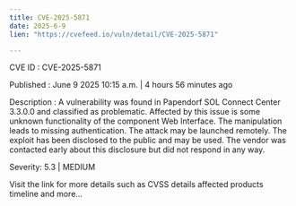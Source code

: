 ```yaml
---
title: CVE-2025-5871
date: 2025-6-9
lien: "https://cvefeed.io/vuln/detail/CVE-2025-5871"

---
```


CVE ID : CVE-2025-5871

Published :  June 9
2025
10:15 a.m. | 4 hours
56 minutes ago

Description : A vulnerability was found in Papendorf SOL Connect Center 3.3.0.0 and classified as problematic. Affected by this issue is some unknown functionality of the component Web Interface. The manipulation leads to missing authentication. The attack may be launched remotely. The exploit has been disclosed to the public and may be used. The vendor was contacted early about this disclosure but did not respond in any way.

Severity: 5.3 | MEDIUM

Visit the link for more details
such as CVSS details
affected products
timeline
and more...
